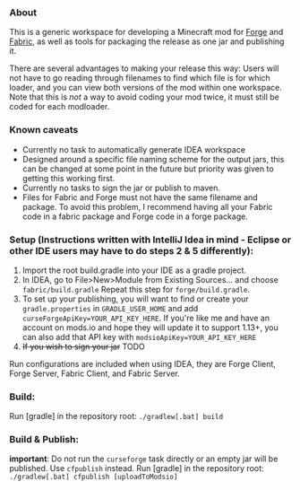 ### About
This is a generic workspace for developing a Minecraft mod for [Forge](https://www.minecraftforge.net/) and [Fabric](https://fabricmc.net/), as well as tools for packaging the release as one jar and publishing it.

There are several advantages to making your release this way: Users will not have to go reading through filenames to find which file is for which loader, and you can view both versions of the mod within one workspace. Note that this is *not* a way to avoid coding your mod twice, it must still be coded for each modloader.

### Known caveats
- Currently no task to automatically generate IDEA workspace
- Designed around a specific file naming scheme for the output jars, this can be changed at some point in the future but priority was given to getting this working first.
- Currently no tasks to sign the jar or publish to maven.
- Files for Fabric and Forge must not have the same filename and package. To avoid this problem, I recommend having all your Fabric code in a fabric package and Forge code in a forge package.
### Setup (Instructions written with IntelliJ Idea in mind - Eclipse or other IDE users may have to do steps 2 & 5 differently):
1. Import the root build.gradle into your IDE as a gradle project.
2. In IDEA, go to File>New>Module from Existing Sources… and choose `fabric/build.gradle` Repeat this step for `forge/build.gradle`.
3. To set up your publishing, you will want to find or create your `gradle.properties` in `GRADLE_USER_HOME` and add `curseForgeApiKey=YOUR_API_KEY_HERE`. If you're like me and have 
an account on mods.io and hope they will update it to support 1.13+, you can also add that API key with `modsioApiKey=YOUR_API_KEY_HERE`
4. ~~If you wish to sign your jar~~ TODO

Run configurations are included when using IDEA, they are Forge Client, Forge Server, Fabric Client, and Fabric Server.

### Build:

Run [gradle] in the repository root: `./gradlew[.bat] build`

### Build & Publish:
**important**: Do not run the `curseforge` task directly or an empty jar will be published. Use `cfpublish` instead.
Run [gradle] in the repository root: `./gradlew[.bat] cfpublish [uploadToModsio]`
